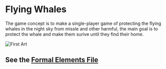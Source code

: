 # Flying Whales

The game concept is to make a single-player game of protecting the flying whales in the night sky from missle and other harmful, the main goal is to protect the whale and make them surive until they find their home.

![First Art](/images/first_art_1-01.png)

## See the [Formal Elements File](formal-elements.md)